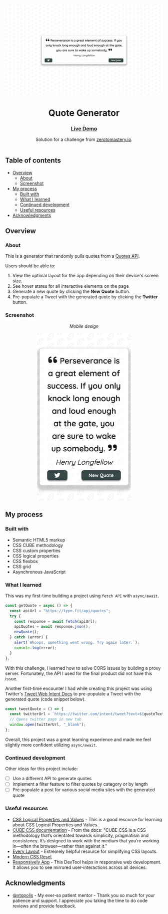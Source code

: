 <p align="center">
  <img src="images/desktop-design.png" alt="desktop design" align="center"/>
</p>

<h1 align="center">Quote Generator</h1>

<div align="center">
  <h3>
    <a href="https://vivian-mca.github.io/quote-generator/">
      Live Demo
    </a>
</div>
<div align="center">
   Solution for a challenge from  <a href="https://zerotomastery.io/courses/javascript-projects/" target="_blank">zerotomastery.io</a>.
</div>
<br> <!-- omit in toc -->

## Table of contents <!-- omit in toc -->
- [Overview](#overview)
  - [About](#about)
  - [Screenshot](#screenshot)
- [My process](#my-process)
  - [Built with](#built-with)
  - [What I learned](#what-i-learned)
  - [Continued development](#continued-development)
  - [Useful resources](#useful-resources)
- [Acknowledgments](#acknowledgments)

## Overview

### About

This is a generator that randomly pulls quotes from a [Quotes API](https://type.fit/api/quotes).

Users should be able to:
1. View the optimal layout for the app depending on their device's screen size.
2. See hover states for all interactive elements on the page
3. Generate a new quote by clicking the **New Quote** button.
4. Pre-populate a Tweet with the generated quote by clicking the **Twitter** button.

### Screenshot

<p align="center"><em>Mobile design</em></p>

<p align="center">
  <img src="images/mobile-design.png" alt="mobile design" width="300"/>
</p>

## My process
### Built with

- Semantic HTML5 markup
- CSS CUBE methodology
- CSS custom properties
- CSS logical properties
- CSS flexbox
- CSS grid
- Asynchronous JavaScript

### What I learned

This was my first-time building a project using `fetch API` with `async/await`. 

```js
const getQuote = async () => {
  const apiUrl = "https://type.fit/api/quotes";
  try {
    const response = await fetch(apiUrl);
    apiQuotes = await response.json();
    newQuote();
  } catch (error) {
    alert(`Whoops, something went wrong. Try again later.`);
    console.log(error);
  }
};
```

With this challenge, I learned how to solve CORS issues by building a proxy server. Fortunately, the API I used for the final product did not have this issue.

Another first-time encounter I had while creating this project was using Twitter's [Tweet Web Intent Docs](https://developer.twitter.com/en/docs/twitter-for-websites/tweet-button/guides/web-intent) to pre-populate a Tweet with the generated quote (code snippet below).

```js
const tweetQuote = () => {
  const twitterUrl = `https://twitter.com/intent/tweet?text=${quoteText.textContent} - ${authorText.textContent}`;
  // Opens twitter page in new tab
  window.open(twitterUrl, "_blank");
};
```

Overall, this project was a great learning experience and made me feel slightly more confident utilizing `async/await`.

### Continued development

Other ideas for this project include:
- [ ] Use a different API to generate quotes
- [ ] Implement a filter feature to filter quotes by category or by length
- [ ] Pre-populate a post for various social media sites with the generated quote

### Useful resources
- [CSS Logical Properties and Values](https://css-tricks.com/css-logical-properties-and-values/) - This is a good resource for learning about CSS Logical Properties and Values.
- [CUBE CSS documentation](https://cube.fyi/) - From the docs: "CUBE CSS is a CSS methodology that’s orientated towards simplicity, pragmatism and consistency. It’s designed to work with the medium that you’re working in—often the browser—rather than against it."
- [Every Layout](https://every-layout.dev/) - Extremely helpful resource for simplifying CSS layouts.
- [Modern CSS Reset](https://piccalil.li/blog/a-modern-css-reset/)
- [Responsively App](https://responsively.app/) - This DevTool helps in responsive web development. It allows you to see mirrored user-interactions across all devices.

## Acknowledgments
- [@xtopolis](https://github.com/xtopolis) - My ever-so patient mentor - Thank you so much for your patience and support. I appreciate you taking the time to do code reviews and provide feedback.